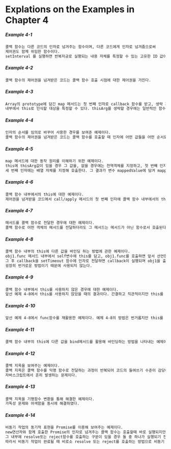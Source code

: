 # Explations on the Examples in Chapter 4


##### Example 4-1
```bash
콜백 함수는 다른 코드의 인자로 넘겨주는 함수이며, 다른 코드에게 인자로 넘겨줌으로써 
제어권도 함께 위임한 함수이다. 
setInterval 를 실행하면 반복저긍로 실행되는 내용 자체를 특정할 수 있는 고유한 ID 값이 반환된다.
```
##### Example 4-2
```bash
콜백 함수의 제어권을 넘겨받은 코드는 콜백 함수 호출 시점에 대한 제어권을 가진다.
```

##### Example 4-3
```bash
Array의 prototype에 담긴 map 메서드는 첫 번째 인자로 callback 함수를 받고, 생략 가능한 두 번째 인자로 콜백 함수 
내부에서 this로 인식할 대상을 특정할 수 있다. thisArg를 생략할 경우에는 일반적인 함수와 마찬가지로 전역객체가 바인딩된다.
```

##### Example 4-4
```bash
인자의 순서를 임의로 바꾸어 사용한 경우를 보여준 예제이다.
콜백 함수의 제어권을 넘겨받은 코드는 콜백 함수를 호출할 때 인자에 어떤 값들을 어떤 순서로 넘길 것인지에 대한 제어권을 가진다.
```

##### Example 4-5
```bash
map 메서드에 대한 동작 원리를 이해하기 위한 예제이다.
this에 thisArg값이 있을 경우 그 값을, 없을 경우에는 전역객체를 지정하고, 첫 번째 인자에는 메서드의 this가 배열을 가리킬 것이므로 배열의 i번째 요소 값을, 두 번째 인자에는 i값을,
세 번째 인자에는 배열 자체를 지정해 호출한다. 그 결과가 변수 mappedValue에 담겨 mappedArr의 i번째 인자에 할당된다.
```

##### Example 4-6
```bash
콜백 함수 내부에서의 this에 대한 예제이다.
제어권을 넘겨받을 코드에서 call/apply 메서드의 첫 번째 인자에 콜백 함수 내부에서의 this가 될 대상을 명시적으로 바인딩하기 때문에 this에는 다른 값이 할당된다.
```
##### Example 4-7
```bash
매서드를 콜백 함수로 전달한 경우에 대한 예제이다. 
콜백 함수로 어떤 객체의 메서드를 전달하더라도 그 메서드는 메서드가 아닌 함수로서 호출된다.
```
##### Example 4-8
```bash
콜백 함수 내부의 this에 다른 값을 바인딩 하는 방법에 관한 예제이다.
obj1.func 메서드 내부에서 self변수에 this를 담고, obj1.func를 호출하면 앞서 선언한 내부함수가 반환되어 callback 변수에 담긴다.
그 후 callback을 setTimeout 함수에 인자로 전달하면 callback이 실행되며 obj1을 출력한다. 
굉장히 번거로운 방법이기 때문에 사용되지 않는다.
```
##### Example 4-9
```bash
콜백 함수 내부에서 this를 사용하지 않은 경우에 대한 예제이다.
앞선 예제 4-8에서 this를 사용하지 않았을 때의 결과이다. 간결하고 직관적이지만 this를 이용해 다양한 상황에 재활용할 수 없다는 단점이 있다.
```
##### Example 4-10
```bash
앞선 예제 4-8에서 func함수를 재활용한 예제이다. 예제 4-8의 방법은 번거롭지만 this를 우회적으로 활용함으로써 다양한 상황에서 원하는 객체를 바라보는 콜백 함수를 만들 수 있다.
```

##### Example 4-11
```bash
콜백 함수 내부의 this에 다른 값을 bind메서드를 활용해 바인딩하는 방법을 나타내는 예제이다.
```
##### Example 4-12
```bash
콜백 지옥을 보여주는 예제이다. 
콜백 지옥은 콜백 함수를 익명 함수로 전달하는 과정이 반복되어 코드의 들여쓰기 수준이 감당하기 힘들 정도로 깊어지는 현상으로,
자바스크립트에서 흔히 발생하는 문제이다.
```

##### Example 4-13
```bash
콜백 지옥을 기명함수 변환을 통해 해결한 예제이다. 
가독성 문제와 어색함을 동시에 해결하였다.
```

##### Example 4-14
```bash
비동기 작업의 동기적 표현을 Promise를 이용해 보여주는 예제이다.
new연산자와 함께 호출한 Promise의 인자로 넘겨주는 콜백 함수는 호출할때 바로 실행되지만
그 내부에 resolve또는 reject함수를 호출하는 구문이 있을 경우 둘 중 하나가 실행되기 전까지는 다음 또는 오류 구문으로 넘어가지 않는다.
따라서 비동기 작업이 완료될 때 비로소 resolve 또는 reject를 호출하는 방법으로 비동기 작업의 동기적 표현이 가능하다.
```

